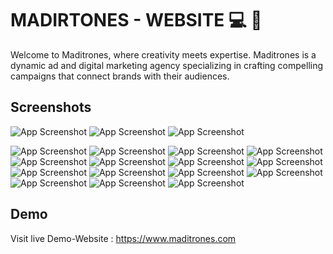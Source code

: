 
# MADIRTONES - WEBSITE   💻 🚀

Welcome to Maditrones, where creativity meets expertise. Maditrones is a dynamic ad and digital marketing agency specializing in crafting compelling campaigns that connect brands with their audiences.



 

##  Screenshots
![App Screenshot](./screenshots/S1.png)
![App Screenshot](./screenshots/S2.png)
![App Screenshot](./screenshots/S6.png)

![App Screenshot](./screenshots/M1.png)
![App Screenshot](./screenshots/M2.png)
![App Screenshot](./screenshots/M3.png)
![App Screenshot](./screenshots/M4.png)
![App Screenshot](./screenshots/M5.png)
![App Screenshot](./screenshots/M6.png)
![App Screenshot](./screenshots/M7.png)
![App Screenshot](./screenshots/M8.png)
![App Screenshot](./screenshots/M9.png)
![App Screenshot](./screenshots/M10.png)
![App Screenshot](./screenshots/M11.png)
![App Screenshot](./screenshots/M12.png)
![App Screenshot](./screenshots/M13.png)
![App Screenshot](./screenshots/M14.png)
![App Screenshot](./screenshots/M15.png)

## Demo

Visit live Demo-Website : https://www.maditrones.com


